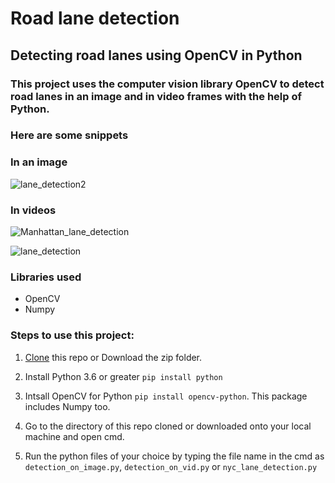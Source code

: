 # Road lane detection
## Detecting road lanes using OpenCV in Python

### This project uses the computer vision library OpenCV to detect road lanes in an image and in video frames with the help of Python.
### Here are some snippets

### In an image

![lane_detection2](https://user-images.githubusercontent.com/61016383/93895610-a30a8800-fd0d-11ea-8572-6838f45c2717.png)


### In videos

![Manhattan_lane_detection](https://user-images.githubusercontent.com/61016383/94136193-2fd65280-fe82-11ea-93da-7bd9db3453f2.gif)

![lane_detection](https://user-images.githubusercontent.com/61016383/93894440-5a9e9a80-fd0c-11ea-8450-02753297a7df.gif)


### Libraries used
  - OpenCV
  - Numpy

### Steps to use this project:
 1. [Clone](https://docs.github.com/en/github/creating-cloning-and-archiving-repositories/cloning-a-repository) this repo or Download the zip folder.
 
 2. Install Python 3.6 or greater `pip install python`
 
 3. Intsall OpenCV for Python `pip install opencv-python`. This package includes Numpy too.
 
 4. Go to the directory of this repo cloned or downloaded onto your local machine and open cmd.
 
 5. Run the python files of your choice by typing the file name in the cmd as `detection_on_image.py`, `detection_on_vid.py` or `nyc_lane_detection.py`
 

